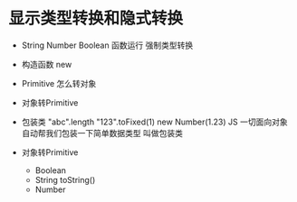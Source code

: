# 显示类型转换和隐式转换
- String  Number Boolean 函数运行  强制类型转换
- 构造函数 new 
- Primitive  怎么转对象

- 对象转Primitive

- 包装类
  "abc".length
  "123".toFixed(1) new Number(1.23)
  JS 一切面向对象 自动帮我们包装一下简单数据类型
  叫做包装类 

- 对象转Primitive
  - Boolean 
  - String
    toString()
  - Number